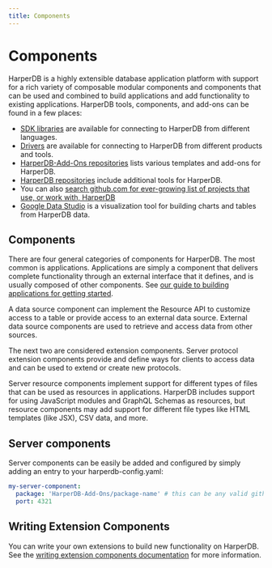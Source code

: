 ```yaml
---
title: Components
---
```


# Components

HarperDB is a highly extensible database application platform with support for a rich variety of composable modular components and components that can be used and combined to build applications and add functionality to existing applications. HarperDB tools, components, and add-ons can be found in a few places:

- [SDK libraries](components/sdks) are available for connecting to HarperDB from different languages.
- [Drivers](components/drivers) are available for connecting to HarperDB from different products and tools.
- [HarperDB-Add-Ons repositories](https://github.com/orgs/HarperDB-Add-Ons/repositories) lists various templates and add-ons for HarperDB.
- [HarperDB repositories](https://github.com/orgs/HarperDB-Add-Ons/repositories) include additional tools for HarperDB.
- You can also [search github.com for ever-growing list of projects that use, or work with, HarperDB](https://github.com/search?q=harperdb&type=repositories)
- [Google Data Studio](components/google-data-studio) is a visualization tool for building charts and tables from HarperDB data.

## Components

There are four general categories of components for HarperDB. The most common is applications. Applications are simply a component that delivers complete functionality through an external interface that it defines, and is usually composed of other components. See [our guide to building applications for getting started](../../developers/applications).

A data source component can implement the Resource API to customize access to a table or provide access to an external data source. External data source components are used to retrieve and access data from other sources.

The next two are considered extension components. Server protocol extension components provide and define ways for clients to access data and can be used to extend or create new protocols.

Server resource components implement support for different types of files that can be used as resources in applications. HarperDB includes support for using JavaScript modules and GraphQL Schemas as resources, but resource components may add support for different file types like HTML templates (like JSX), CSV data, and more.

## Server components

Server components can be easily be added and configured by simply adding an entry to your harperdb-config.yaml:

```yaml
my-server-component:
  package: 'HarperDB-Add-Ons/package-name' # this can be any valid github or npm reference
  port: 4321
```

## Writing Extension Components

You can write your own extensions to build new functionality on HarperDB. See the [writing extension components documentation](components/writing-extensions) for more information.
